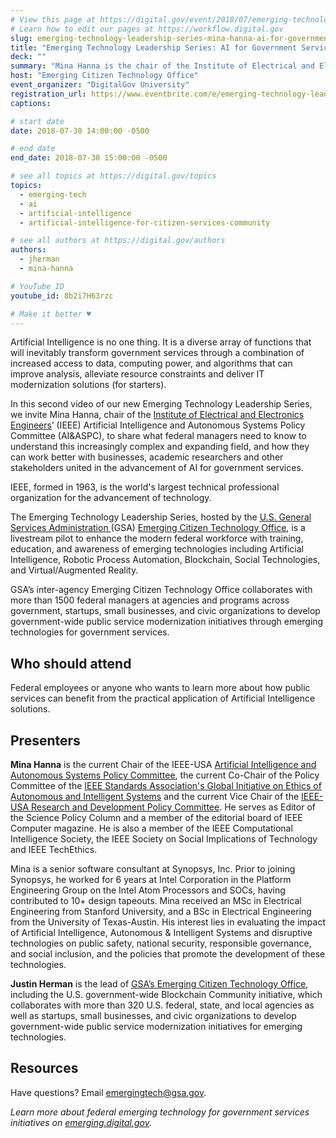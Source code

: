```yaml
---
# View this page at https://digital.gov/event/2018/07/emerging-technology-leadership-series-ai-for
# Learn how to edit our pages at https://workflow.digital.gov
slug: emerging-technology-leadership-series-mina-hanna-ai-for-government-services
title: "Emerging Technology Leadership Series: AI for Government Services with Mina Hanna"
deck: ""
summary: "Mina Hanna is the chair of the Institute of Electrical and Electronics Engineers’ (IEEE) Artificial Intelligence and Autonomous Systems Policy Committee. He will share what federal managers need to know to understand this increasingly complex and expanding field."
host: "Emerging Citizen Technology Office"
event_organizer: "DigitalGov University"
registration_url: https://www.eventbrite.com/e/emerging-technology-leadership-series-mina-hanna-and-ai-for-government-services-registration-48381530460
captions: 

# start date
date: 2018-07-30 14:00:00 -0500

# end date
end_date: 2018-07-30 15:00:00 -0500

# see all topics at https://digital.gov/topics
topics: 
  - emerging-tech
  - ai
  - artificial-intelligence
  - artificial-intelligence-for-citizen-services-community

# see all authors at https://digital.gov/authors
authors: 
  - jherman
  - mina-hanna

# YouTube ID
youtube_id: 8b2i7H63rzc

# Make it better ♥
---
```


Artificial Intelligence is no one thing. It is a diverse array of functions that will inevitably transform government services through a combination of increased access to data, computing power, and algorithms that can improve analysis, alleviate resource constraints and deliver IT modernization solutions (for starters).

In this second video of our new Emerging Technology Leadership Series, we invite Mina Hanna, chair of the [Institute of Electrical and Electronics Engineers](https://www.ieee.org/)’ (IEEE) Artificial Intelligence and Autonomous Systems Policy Committee (AI&ASPC), to share what federal managers need to know to understand this increasingly complex and expanding field, and how they can work better with businesses, academic researchers and other stakeholders united in the advancement of AI for government services.

IEEE, formed in 1963, is the world's largest technical professional organization for the advancement of technology.

The Emerging Technology Leadership Series, hosted by the [U.S. General Services Administration ](https://www.gsa.gov/)(GSA) [Emerging Citizen Technology Office](https://emerging.digital.gov/), is a livestream pilot to enhance the modern federal workforce with training, education, and awareness of emerging technologies including Artificial Intelligence, Robotic Process Automation, Blockchain, Social Technologies, and Virtual/Augmented Reality.

GSA’s inter-agency Emerging Citizen Technology Office collaborates with more than 1500 federal managers at agencies and programs across government, startups, small businesses, and civic organizations to develop government-wide public service modernization initiatives through emerging technologies for government services.

## Who should attend

Federal employees or anyone who wants to learn more about how public services can benefit from the practical application of Artificial Intelligence solutions.

## Presenters

**Mina Hanna** is the current Chair of the IEEE-USA [Artificial Intelligence and Autonomous Systems Policy Committee](https://ieeeusa.org/volunteers/committees/aiaspc/), the current Co-Chair of the Policy Committee of the [IEEE Standards Association's Global Initiative on Ethics of Autonomous and Intelligent Systems](https://standards.ieee.org/develop/indconn/ec/autonomous_systems.html) and the current Vice Chair of the [IEEE-USA Research and Development Policy Committee](https://ieeeusa.org/volunteers/committees/rdpc/). He serves as Editor of the Science Policy Column and a member of the editorial board of IEEE Computer magazine. He is also a member of the IEEE Computational Intelligence Society, the IEEE Society on Social Implications of Technology and IEEE TechEthics.

Mina is a senior software consultant at Synopsys, Inc. Prior to joining Synopsys, he worked for 6 years at Intel Corporation in the Platform Engineering Group on the Intel Atom Processors and SOCs, having contributed to 10+ design tapeouts. Mina received an MSc in Electrical Engineering from Stanford University, and a BSc in Electrical Engineering from the University of Texas-Austin. His interest lies in evaluating the impact of Artificial Intelligence, Autonomous & Intelligent Systems and disruptive technologies on public safety, national security, responsible governance, and social inclusion, and the policies that promote the development of these technologies.

**Justin Herman** is the lead of [GSA’s Emerging Citizen Technology Office](https://emerging.digital.gov/), including the U.S. government-wide Blockchain Community initiative, which collaborates with more than 320 U.S. federal, state, and local agencies as well as startups, small businesses, and civic organizations to develop government-wide public service modernization initiatives for emerging technologies.

## Resources
Have questions? Email [emergingtech@gsa.gov](mailto:emergingtech@gsa.gov).

_Learn more about federal emerging technology for government services initiatives on [emerging.digital.gov](https://emerging.digital.gov/)._
